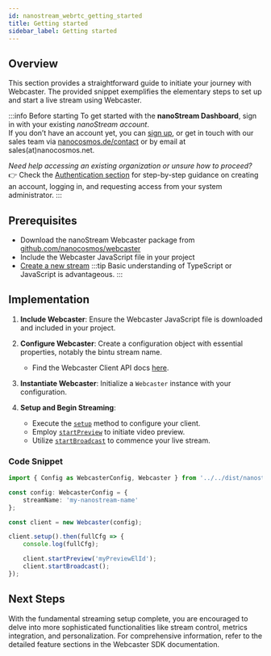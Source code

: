 ```yaml
---
id: nanostream_webrtc_getting_started
title: Getting started
sidebar_label: Getting started
---
```

## Overview

This section provides a straightforward guide to initiate your journey with Webcaster. The provided snippet exemplifies the elementary steps to set up and start a live stream using Webcaster.

:::info Before starting
To get started with the **nanoStream Dashboard**, sign in with your existing *nanoStream account*.  
If you don’t have an account yet, you can [sign up](https://dashboard.nanostream.cloud/signup), or get in touch with our sales team via [nanocosmos.de/contact](https://www.nanocosmos.de/contact) or by email at sales(at)nanocosmos.net.

*Need help accessing an existing organization or unsure how to proceed?* <br/>
👉  Check the [Authentication section](../dashboard/getting_started#authentication) for step-by-step guidance on creating an account, logging in, and requesting access from your system administrator.
:::


## Prerequisites
- Download the nanoStream Webcaster package from [github.com/nanocosmos/webcaster](https://github.com/nanocosmos/webcaster/)
- Include the Webcaster JavaScript file in your project
- [Create a new stream](../dashboard/start_streaming)
:::tip
Basic understanding of TypeScript or JavaScript is advantageous.
:::

## Implementation

1. **Include Webcaster**: Ensure the Webcaster JavaScript file is downloaded and included in your project.

2. **Configure Webcaster**: Create a configuration object with essential properties, notably the bintu stream name.

   - Find the Webcaster Client API docs [here](../webrtc/nanostream_webrtc_api).

3. **Instantiate Webcaster**: Initialize a `Webcaster` instance with your configuration.

4. **Setup and Begin Streaming**:

    - Execute the [`setup`](https://nanocosmos.github.io/webcaster/docs/classes/webcaster.Webcaster.html#setup) method to configure your client.
    - Employ [`startPreview`](https://nanocosmos.github.io/webcaster/docs/classes/webcaster.Webcaster.html#startPreview) to initiate video preview.
    - Utilize [`startBroadcast`](https://nanocosmos.github.io/webcaster/docs/classes/webcaster.Webcaster.html#startBroadcast) to commence your live stream.

### Code Snippet

```typescript
import { Config as WebcasterConfig, Webcaster } from '../../dist/nanostream.webcaster';

const config: WebcasterConfig = {
    streamName: 'my-nanostream-name'
};

const client = new Webcaster(config);

client.setup().then(fullCfg => {
    console.log(fullCfg);

    client.startPreview('myPreviewElId');
    client.startBroadcast();
});
```

## Next Steps

With the fundamental streaming setup complete, you are encouraged to delve into more sophisticated functionalities like stream control, metrics integration, and personalization. For comprehensive information, refer to the detailed feature sections in the Webcaster SDK documentation.
